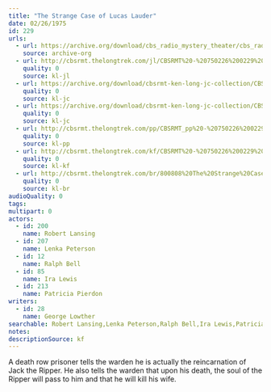 ```yaml
---
title: "The Strange Case of Lucas Lauder"
date: 02/26/1975
id: 229
urls: 
  - url: https://archive.org/download/cbs_radio_mystery_theater/cbs_radio_mystery_theater-0201-0250.zip/cbs_radio_mystery_theater-0201-0250%2Fcbsrmt_0229_the_strange_case_of_lucas_lauder.mp3
    source: archive-org
  - url: http://cbsrmt.thelongtrek.com/jl/CBSRMT%20-%20750226%200229%20Strange%20Case%20Of%20Lucas%20Lauder_jl.mp3
    quality: 0
    source: kl-jl
  - url: https://archive.org/download/cbsrmt-ken-long-jc-collection/CBSRMT - 750226 0229 Strange Case Of Lucas Lauder vbr kb_jc.mp3
    quality: 0
    source: kl-jc
  - url: https://archive.org/download/cbsrmt-ken-long-jc-collection/CBSRMT - 750226 0229 Strange Case of Lucas Lauder vbr fb_jc.mp3
    quality: 0
    source: kl-jc
  - url: http://cbsrmt.thelongtrek.com/pp/CBSRMT_pp%20-%20750226%200229%20Strange%20Case%20of%20Lucas%20Lauder.mp3
    quality: 0
    source: kl-pp
  - url: http://cbsrmt.thelongtrek.com/kf/CBSRMT%20-%20750226%200229%20Strange%20Case%20Of%20Lucas%20Lauder_kf.mp3
    quality: 0
    source: kl-kf
  - url: http://cbsrmt.thelongtrek.com/br/800808%20The%20Strange%20Case%20Of%20Lucas%20Lauder-wndb.mp3
    quality: 0
    source: kl-br
audioQuality: 0
tags: 
multipart: 0
actors:  
  - id: 200
    name: Robert Lansing  
  - id: 207
    name: Lenka Peterson  
  - id: 12
    name: Ralph Bell  
  - id: 85
    name: Ira Lewis  
  - id: 213
    name: Patricia Pierdon
writers:  
  - id: 28
    name: George Lowther
searchable: Robert Lansing,Lenka Peterson,Ralph Bell,Ira Lewis,Patricia Pierdon George Lowther
notes: 
descriptionSource: kf
---
```

A death row prisoner tells the warden he is actually the reincarnation of Jack the Ripper. He also tells the warden that upon his death, the soul of the Ripper will pass to him and that he will kill his wife.